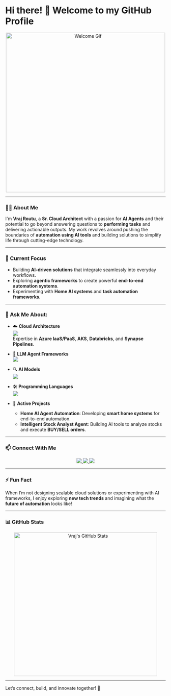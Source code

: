 # Hi there! 👋 Welcome to my GitHub Profile

<p align="center">
  <img src="https://user-images.githubusercontent.com/58345123/231180293-09d6eb26-e9b2-4821-89a4-b34d17ab643b.gif" alt="Welcome Gif" width="500"/>
</p>

---

### 👨‍💻 About Me

I'm **Vraj Routu**, a **Sr. Cloud Architect** with a passion for **AI Agents** and their potential to go beyond answering questions to **performing tasks** and delivering actionable outputs. My work revolves around pushing the boundaries of **automation using AI tools** and building solutions to simplify life through cutting-edge technology.

---

### 🔭 Current Focus

- Building **AI-driven solutions** that integrate seamlessly into everyday workflows.
- Exploring **agentic frameworks** to create powerful **end-to-end automation systems**.
- Experimenting with **Home AI systems** and **task automation frameworks**.

---

### 💬 Ask Me About:

- ☁️ **Cloud Architecture**  
  <img src="https://img.shields.io/badge/Azure-IaaS/PaaS-0078D4?style=flat-square&logo=microsoft-azure&logoColor=white"/>  
  Expertise in **Azure IaaS/PaaS**, **AKS**, **Databricks**, and **Synapse Pipelines**.

- 🤖 **LLM Agent Frameworks**  
  <img src="https://img.shields.io/badge/Frameworks-Autogen,%20CrewaAI,%20LangChain,%20Semantic%20Kernel-FF6F00?style=flat-square&logo=openai&logoColor=white"/>  

- 🔍 **AI Models**  
  <img src="https://img.shields.io/badge/Models-Azure%20OpenAI,%20OpenAI,%20Deepseek,%20Vision%20Models-00C7B7?style=flat-square&logo=azure-devops&logoColor=white"/>  

- 🛠️ **Programming Languages**  
  <img src="https://img.shields.io/badge/Languages-Python%20%7C%20Rust-3776AB?style=flat-square&logo=python&logoColor=white"/>  

- 🚀 **Active Projects**  
  - **Home AI Agent Automation**: Developing **smart home systems** for end-to-end automation.  
  - **Intelligent Stock Analyst Agent**: Building AI tools to analyze stocks and execute **BUY/SELL orders**.

---

### 📫 Connect With Me

<p align="center">
  <a href="mailto:vrajroutu@gmail.com">
    <img src="https://img.shields.io/badge/Email-vrajroutu@gmail.com-EA4335?style=for-the-badge&logo=gmail&logoColor=white"/>
  </a>
  <a href="https://github.com/vrajroutu">
    <img src="https://img.shields.io/badge/GitHub-vrajroutu-181717?style=for-the-badge&logo=github&logoColor=white"/>
  </a>
  <a href="https://www.linkedin.com/in/vrajkishoreroutu/">
    <img src="https://img.shields.io/badge/LinkedIn-vrajkishoreroutu-0A66C2?style=for-the-badge&logo=linkedin&logoColor=white"/>
  </a>
</p>

---

### ⚡ Fun Fact

When I’m not designing scalable cloud solutions or experimenting with AI frameworks, I enjoy exploring **new tech trends** and imagining what the **future of automation** looks like!

---

### 📊 GitHub Stats

<p align="center">
  <img src="https://github-readme-stats.vercel.app/api?username=vrajroutu&show_icons=true&hide_title=true&count_private=true&theme=radical" alt="Vraj's GitHub Stats" width="450"/>
</p>

---

Let’s connect, build, and innovate together! 🚀
